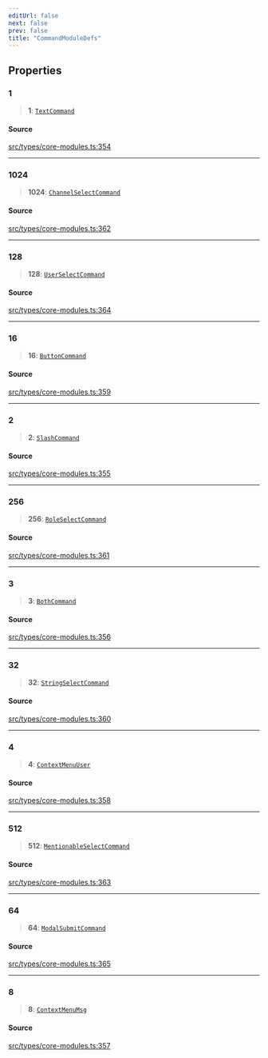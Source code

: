 ```yaml
---
editUrl: false
next: false
prev: false
title: "CommandModuleDefs"
---
```


## Properties

### 1

> **1**: [`TextCommand`](/v4/api/interfaces/textcommand/)

#### Source

[src/types/core-modules.ts:354](https://github.com/sern-handler/handler/blob/513ac8edf4d89ef8d6a1ed18ea3d08f31adf7ddb/src/types/core-modules.ts#L354)

***

### 1024

> **1024**: [`ChannelSelectCommand`](/v4/api/interfaces/channelselectcommand/)

#### Source

[src/types/core-modules.ts:362](https://github.com/sern-handler/handler/blob/513ac8edf4d89ef8d6a1ed18ea3d08f31adf7ddb/src/types/core-modules.ts#L362)

***

### 128

> **128**: [`UserSelectCommand`](/v4/api/interfaces/userselectcommand/)

#### Source

[src/types/core-modules.ts:364](https://github.com/sern-handler/handler/blob/513ac8edf4d89ef8d6a1ed18ea3d08f31adf7ddb/src/types/core-modules.ts#L364)

***

### 16

> **16**: [`ButtonCommand`](/v4/api/interfaces/buttoncommand/)

#### Source

[src/types/core-modules.ts:359](https://github.com/sern-handler/handler/blob/513ac8edf4d89ef8d6a1ed18ea3d08f31adf7ddb/src/types/core-modules.ts#L359)

***

### 2

> **2**: [`SlashCommand`](/v4/api/interfaces/slashcommand/)

#### Source

[src/types/core-modules.ts:355](https://github.com/sern-handler/handler/blob/513ac8edf4d89ef8d6a1ed18ea3d08f31adf7ddb/src/types/core-modules.ts#L355)

***

### 256

> **256**: [`RoleSelectCommand`](/v4/api/interfaces/roleselectcommand/)

#### Source

[src/types/core-modules.ts:361](https://github.com/sern-handler/handler/blob/513ac8edf4d89ef8d6a1ed18ea3d08f31adf7ddb/src/types/core-modules.ts#L361)

***

### 3

> **3**: [`BothCommand`](/v4/api/interfaces/bothcommand/)

#### Source

[src/types/core-modules.ts:356](https://github.com/sern-handler/handler/blob/513ac8edf4d89ef8d6a1ed18ea3d08f31adf7ddb/src/types/core-modules.ts#L356)

***

### 32

> **32**: [`StringSelectCommand`](/v4/api/interfaces/stringselectcommand/)

#### Source

[src/types/core-modules.ts:360](https://github.com/sern-handler/handler/blob/513ac8edf4d89ef8d6a1ed18ea3d08f31adf7ddb/src/types/core-modules.ts#L360)

***

### 4

> **4**: [`ContextMenuUser`](/v4/api/interfaces/contextmenuuser/)

#### Source

[src/types/core-modules.ts:358](https://github.com/sern-handler/handler/blob/513ac8edf4d89ef8d6a1ed18ea3d08f31adf7ddb/src/types/core-modules.ts#L358)

***

### 512

> **512**: [`MentionableSelectCommand`](/v4/api/interfaces/mentionableselectcommand/)

#### Source

[src/types/core-modules.ts:363](https://github.com/sern-handler/handler/blob/513ac8edf4d89ef8d6a1ed18ea3d08f31adf7ddb/src/types/core-modules.ts#L363)

***

### 64

> **64**: [`ModalSubmitCommand`](/v4/api/interfaces/modalsubmitcommand/)

#### Source

[src/types/core-modules.ts:365](https://github.com/sern-handler/handler/blob/513ac8edf4d89ef8d6a1ed18ea3d08f31adf7ddb/src/types/core-modules.ts#L365)

***

### 8

> **8**: [`ContextMenuMsg`](/v4/api/interfaces/contextmenumsg/)

#### Source

[src/types/core-modules.ts:357](https://github.com/sern-handler/handler/blob/513ac8edf4d89ef8d6a1ed18ea3d08f31adf7ddb/src/types/core-modules.ts#L357)

